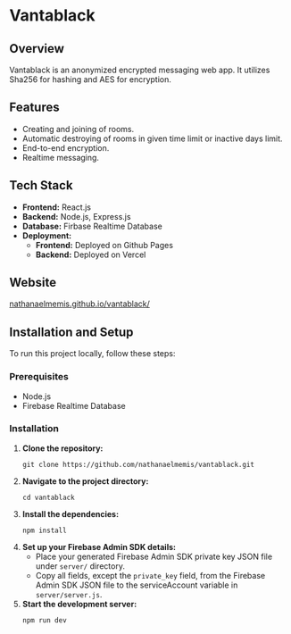 # Vantablack

## Overview
Vantablack is an anonymized encrypted messaging web app. It utilizes Sha256 for hashing and AES for encryption.

## Features
- Creating and joining of rooms.
- Automatic destroying of rooms in given time limit or inactive days limit.
- End-to-end encryption.
- Realtime messaging.

## Tech Stack
- **Frontend:** React.js
- **Backend:** Node.js, Express.js
- **Database:** Firbase Realtime Database
- **Deployment:**
    - **Frontend:** Deployed on Github Pages
    - **Backend:** Deployed on Vercel

## Website
[nathanaelmemis.github.io/vantablack/](https://nathanaelmemis.github.io/vantablack/)

## Installation and Setup 
To run this project locally, follow these steps:

### Prerequisites
- Node.js
- Firebase Realtime Database

### Installation
1. **Clone the repository:**
    ```
    git clone https://github.com/nathanaelmemis/vantablack.git
    ```
2. **Navigate to the project directory:**
    ```
    cd vantablack
    ```
3. **Install the dependencies:**
    ```
    npm install
4. **Set up your Firebase Admin SDK details:**
    - Place your generated Firebase Admin SDK private key JSON file under `server/` directory.
    - Copy all fields, except the `private_key` field, from the Firebase Admin SDK JSON file to the serviceAccount variable in `server/server.js`. 
5. **Start the development server:**
    ```
    npm run dev
    ```